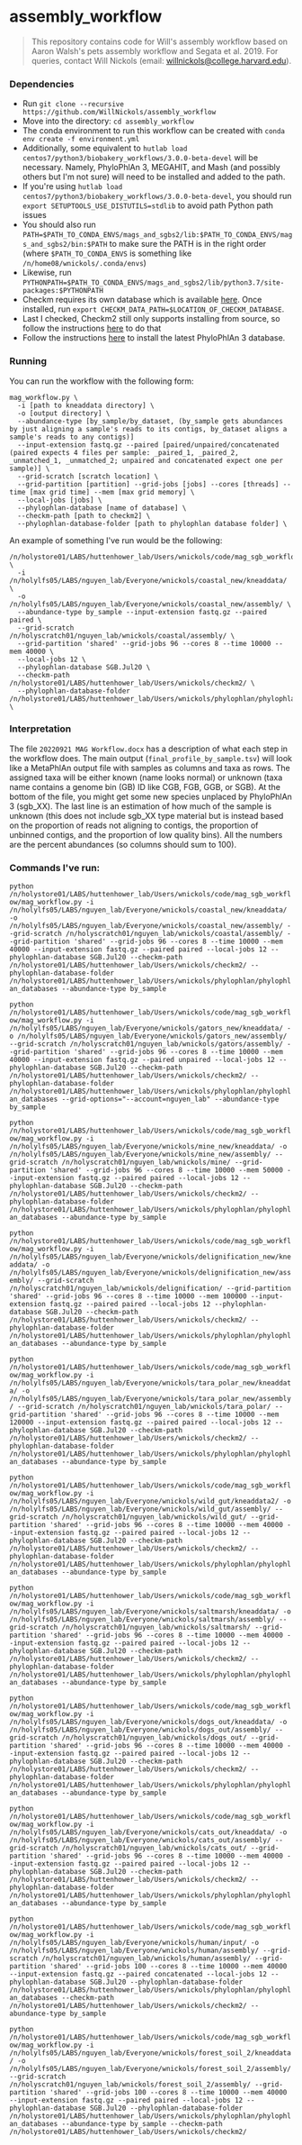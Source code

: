 # assembly_workflow

> This repository contains code for Will's assembly workflow based on Aaron Walsh's pets assembly workflow and Segata et al. 2019. For queries, contact Will Nickols (email: <willnickols@college.harvard.edu>).

### Dependencies
- Run `git clone --recursive https://github.com/WillNickols/assembly_workflow`
- Move into the directory: `cd assembly_workflow`
- The conda environment to run this workflow can be created with `conda env create -f environment.yml`
- Additionally, some equivalent to `hutlab load centos7/python3/biobakery_workflows/3.0.0-beta-devel` will be necessary.  Namely, PhyloPhlAn 3, MEGAHIT, and Mash (and possibly others but I'm not sure) will need to be installed and added to the path.
- If you're using `hutlab load centos7/python3/biobakery_workflows/3.0.0-beta-devel`, you should run `export SETUPTOOLS_USE_DISTUTILS=stdlib` to avoid path Python path issues
- You should also run `PATH=$PATH_TO_CONDA_ENVS/mags_and_sgbs2/lib:$PATH_TO_CONDA_ENVS/mags_and_sgbs2/bin:$PATH` to make sure the PATH is in the right order (where `$PATH_TO_CONDA_ENVS` is something like `/n/home08/wnickols/.conda/envs`)
- Likewise, run `PYTHONPATH=$PATH_TO_CONDA_ENVS/mags_and_sgbs2/lib/python3.7/site-packages:$PYTHONPATH`
- Checkm requires its own database which is available [here](https://data.ace.uq.edu.au/public/CheckM_databases/).  Once installed, run `export CHECKM_DATA_PATH=$LOCATION_OF_CHECKM_DATABASE`.
- Last I checked, Checkm2 still only supports installing from source, so follow the instructions [here](https://github.com/chklovski/CheckM2) to do that
- Follow the instructions [here](https://github.com/biobakery/phylophlan/wiki) to install the latest PhyloPhlAn 3 database.

### Running
You can run the workflow with the following form:

```
mag_workflow.py \
  -i [path to kneaddata directory] \
  -o [output directory] \
  --abundance-type [by_sample/by_dataset, (by_sample gets abundances by just aligning a sample's reads to its contigs, by_dataset aligns a sample's reads to any contigs)]
  --input-extension fastq.gz --paired [paired/unpaired/concatenated (paired expects 4 files per sample: _paired_1, _paired_2, _unmatched_1, _unmatched_2; unpaired and concatenated expect one per sample)] \
  --grid-scratch [scratch location] \
  --grid-partition [partition] --grid-jobs [jobs] --cores [threads] --time [max grid time] --mem [max grid memory] \
  --local-jobs [jobs] \
  --phylophlan-database [name of database] \
  --checkm-path [path to checkm2] \
  --phylophlan-database-folder [path to phylophlan database folder] \
```

An example of something I've run would be the following:

```
/n/holystore01/LABS/huttenhower_lab/Users/wnickols/code/mag_sgb_workflow/mag_workflow.py \
  -i /n/holylfs05/LABS/nguyen_lab/Everyone/wnickols/coastal_new/kneaddata/ \
  -o /n/holylfs05/LABS/nguyen_lab/Everyone/wnickols/coastal_new/assembly/ \
  --abundance-type by_sample --input-extension fastq.gz --paired paired \
  --grid-scratch /n/holyscratch01/nguyen_lab/wnickols/coastal/assembly/ \
  --grid-partition 'shared' --grid-jobs 96 --cores 8 --time 10000 --mem 40000 \
  --local-jobs 12 \
  --phylophlan-database SGB.Jul20 \
  --checkm-path /n/holystore01/LABS/huttenhower_lab/Users/wnickols/checkm2/ \
  --phylophlan-database-folder /n/holystore01/LABS/huttenhower_lab/Users/wnickols/phylophlan/phylophlan_databases \
```

### Interpretation
The file `20220921 MAG Workflow.docx` has a description of what each step in the workflow does.  The main output (`final_profile_by_sample.tsv`) will look like a MetaPhlAn output file with samples as columns and taxa as rows.  The assigned taxa will be either known (name looks normal) or unknown (taxa name contains a genome bin (GB) ID like CGB, FGB, GGB, or SGB).  At the bottom of the file, you might get some new species unplaced by PhyloPhlAn 3 (sgb_XX).  The last line is an estimation of how much of the sample is unknown (this does not include sgb_XX type material but is instead based on the proportion of reads not aligning to contigs, the proportion of unbinned contigs, and the proportion of low quality bins).  All the numbers are the percent abundances (so columns should sum to 100).

### Commands I've run:
`python /n/holystore01/LABS/huttenhower_lab/Users/wnickols/code/mag_sgb_workflow/mag_workflow.py -i /n/holylfs05/LABS/nguyen_lab/Everyone/wnickols/coastal_new/kneaddata/ -o /n/holylfs05/LABS/nguyen_lab/Everyone/wnickols/coastal_new/assembly/ --grid-scratch /n/holyscratch01/nguyen_lab/wnickols/coastal/assembly/ --grid-partition 'shared' --grid-jobs 96 --cores 8 --time 10000 --mem 40000 --input-extension fastq.gz --paired paired --local-jobs 12 --phylophlan-database SGB.Jul20 --checkm-path /n/holystore01/LABS/huttenhower_lab/Users/wnickols/checkm2/ --phylophlan-database-folder /n/holystore01/LABS/huttenhower_lab/Users/wnickols/phylophlan/phylophlan_databases --abundance-type by_sample`

`python /n/holystore01/LABS/huttenhower_lab/Users/wnickols/code/mag_sgb_workflow/mag_workflow.py -i /n/holylfs05/LABS/nguyen_lab/Everyone/wnickols/gators_new/kneaddata/ -o /n/holylfs05/LABS/nguyen_lab/Everyone/wnickols/gators_new/assembly/ --grid-scratch /n/holyscratch01/nguyen_lab/wnickols/gators/assembly/ --grid-partition 'shared' --grid-jobs 96 --cores 8 --time 10000 --mem 40000 --input-extension fastq.gz --paired unpaired --local-jobs 12 --phylophlan-database SGB.Jul20 --checkm-path /n/holystore01/LABS/huttenhower_lab/Users/wnickols/checkm2/ --phylophlan-database-folder /n/holystore01/LABS/huttenhower_lab/Users/wnickols/phylophlan/phylophlan_databases --grid-options="--account=nguyen_lab" --abundance-type by_sample`

`python /n/holystore01/LABS/huttenhower_lab/Users/wnickols/code/mag_sgb_workflow/mag_workflow.py -i /n/holylfs05/LABS/nguyen_lab/Everyone/wnickols/mine_new/kneaddata/ -o /n/holylfs05/LABS/nguyen_lab/Everyone/wnickols/mine_new/assembly/ --grid-scratch /n/holyscratch01/nguyen_lab/wnickols/mine/ --grid-partition 'shared' --grid-jobs 96 --cores 8 --time 10000 --mem 50000 --input-extension fastq.gz --paired paired --local-jobs 12 --phylophlan-database SGB.Jul20 --checkm-path /n/holystore01/LABS/huttenhower_lab/Users/wnickols/checkm2/ --phylophlan-database-folder /n/holystore01/LABS/huttenhower_lab/Users/wnickols/phylophlan/phylophlan_databases --abundance-type by_sample`

`python /n/holystore01/LABS/huttenhower_lab/Users/wnickols/code/mag_sgb_workflow/mag_workflow.py -i /n/holylfs05/LABS/nguyen_lab/Everyone/wnickols/delignification_new/kneaddata/ -o /n/holylfs05/LABS/nguyen_lab/Everyone/wnickols/delignification_new/assembly/ --grid-scratch /n/holyscratch01/nguyen_lab/wnickols/delignification/ --grid-partition 'shared' --grid-jobs 96 --cores 8 --time 10000 --mem 100000 --input-extension fastq.gz --paired paired --local-jobs 12 --phylophlan-database SGB.Jul20 --checkm-path /n/holystore01/LABS/huttenhower_lab/Users/wnickols/checkm2/ --phylophlan-database-folder /n/holystore01/LABS/huttenhower_lab/Users/wnickols/phylophlan/phylophlan_databases --abundance-type by_sample`

`python /n/holystore01/LABS/huttenhower_lab/Users/wnickols/code/mag_sgb_workflow/mag_workflow.py -i /n/holylfs05/LABS/nguyen_lab/Everyone/wnickols/tara_polar_new/kneaddata/ -o /n/holylfs05/LABS/nguyen_lab/Everyone/wnickols/tara_polar_new/assembly/ --grid-scratch /n/holyscratch01/nguyen_lab/wnickols/tara_polar/ --grid-partition 'shared' --grid-jobs 96 --cores 8 --time 10000 --mem 120000 --input-extension fastq.gz --paired paired --local-jobs 12 --phylophlan-database SGB.Jul20 --checkm-path /n/holystore01/LABS/huttenhower_lab/Users/wnickols/checkm2/ --phylophlan-database-folder /n/holystore01/LABS/huttenhower_lab/Users/wnickols/phylophlan/phylophlan_databases --abundance-type by_sample`

`python /n/holystore01/LABS/huttenhower_lab/Users/wnickols/code/mag_sgb_workflow/mag_workflow.py -i /n/holylfs05/LABS/nguyen_lab/Everyone/wnickols/wild_gut/kneaddata2/ -o /n/holylfs05/LABS/nguyen_lab/Everyone/wnickols/wild_gut/assembly/ --grid-scratch /n/holyscratch01/nguyen_lab/wnickols/wild_gut/ --grid-partition 'shared' --grid-jobs 96 --cores 8 --time 10000 --mem 40000 --input-extension fastq.gz --paired paired --local-jobs 12 --phylophlan-database SGB.Jul20 --checkm-path /n/holystore01/LABS/huttenhower_lab/Users/wnickols/checkm2/ --phylophlan-database-folder /n/holystore01/LABS/huttenhower_lab/Users/wnickols/phylophlan/phylophlan_databases --abundance-type by_sample`

`python /n/holystore01/LABS/huttenhower_lab/Users/wnickols/code/mag_sgb_workflow/mag_workflow.py -i /n/holylfs05/LABS/nguyen_lab/Everyone/wnickols/saltmarsh/kneaddata/ -o /n/holylfs05/LABS/nguyen_lab/Everyone/wnickols/saltmarsh/assembly/ --grid-scratch /n/holyscratch01/nguyen_lab/wnickols/saltmarsh/ --grid-partition 'shared' --grid-jobs 96 --cores 8 --time 10000 --mem 40000 --input-extension fastq.gz --paired paired --local-jobs 12 --phylophlan-database SGB.Jul20 --checkm-path /n/holystore01/LABS/huttenhower_lab/Users/wnickols/checkm2/ --phylophlan-database-folder /n/holystore01/LABS/huttenhower_lab/Users/wnickols/phylophlan/phylophlan_databases --abundance-type by_sample`

`python /n/holystore01/LABS/huttenhower_lab/Users/wnickols/code/mag_sgb_workflow/mag_workflow.py -i /n/holylfs05/LABS/nguyen_lab/Everyone/wnickols/dogs_out/kneaddata/ -o /n/holylfs05/LABS/nguyen_lab/Everyone/wnickols/dogs_out/assembly/ --grid-scratch /n/holyscratch01/nguyen_lab/wnickols/dogs_out/ --grid-partition 'shared' --grid-jobs 96 --cores 8 --time 10000 --mem 40000 --input-extension fastq.gz --paired paired --local-jobs 12 --phylophlan-database SGB.Jul20 --checkm-path /n/holystore01/LABS/huttenhower_lab/Users/wnickols/checkm2/ --phylophlan-database-folder /n/holystore01/LABS/huttenhower_lab/Users/wnickols/phylophlan/phylophlan_databases --abundance-type by_sample`

`python /n/holystore01/LABS/huttenhower_lab/Users/wnickols/code/mag_sgb_workflow/mag_workflow.py -i /n/holylfs05/LABS/nguyen_lab/Everyone/wnickols/cats_out/kneaddata/ -o /n/holylfs05/LABS/nguyen_lab/Everyone/wnickols/cats_out/assembly/ --grid-scratch /n/holyscratch01/nguyen_lab/wnickols/cats_out/ --grid-partition 'shared' --grid-jobs 96 --cores 8 --time 10000 --mem 40000 --input-extension fastq.gz --paired paired --local-jobs 12 --phylophlan-database SGB.Jul20 --checkm-path /n/holystore01/LABS/huttenhower_lab/Users/wnickols/checkm2/ --phylophlan-database-folder /n/holystore01/LABS/huttenhower_lab/Users/wnickols/phylophlan/phylophlan_databases --abundance-type by_sample`

`python /n/holystore01/LABS/huttenhower_lab/Users/wnickols/code/mag_sgb_workflow/mag_workflow.py -i /n/holylfs05/LABS/nguyen_lab/Everyone/wnickols/human/input/ -o /n/holylfs05/LABS/nguyen_lab/Everyone/wnickols/human/assembly/ --grid-scratch /n/holyscratch01/nguyen_lab/wnickols/human/assembly/ --grid-partition 'shared' --grid-jobs 100 --cores 8 --time 10000 --mem 40000 --input-extension fastq.gz --paired concatenated --local-jobs 12 --phylophlan-database SGB.Jul20 --phylophlan-database-folder /n/holystore01/LABS/huttenhower_lab/Users/wnickols/phylophlan/phylophlan_databases --checkm-path /n/holystore01/LABS/huttenhower_lab/Users/wnickols/checkm2/ --abundance-type by_sample`

`python /n/holystore01/LABS/huttenhower_lab/Users/wnickols/code/mag_sgb_workflow/mag_workflow.py -i /n/holylfs05/LABS/nguyen_lab/Everyone/wnickols/forest_soil_2/kneaddata/ -o /n/holylfs05/LABS/nguyen_lab/Everyone/wnickols/forest_soil_2/assembly/ --grid-scratch /n/holyscratch01/nguyen_lab/wnickols/forest_soil_2/assembly/ --grid-partition 'shared' --grid-jobs 100 --cores 8 --time 10000 --mem 40000 --input-extension fastq.gz --paired paired --local-jobs 12 --phylophlan-database SGB.Jul20 --phylophlan-database-folder /n/holystore01/LABS/huttenhower_lab/Users/wnickols/phylophlan/phylophlan_databases --abundance-type by_sample --checkm-path /n/holystore01/LABS/huttenhower_lab/Users/wnickols/checkm2/`
